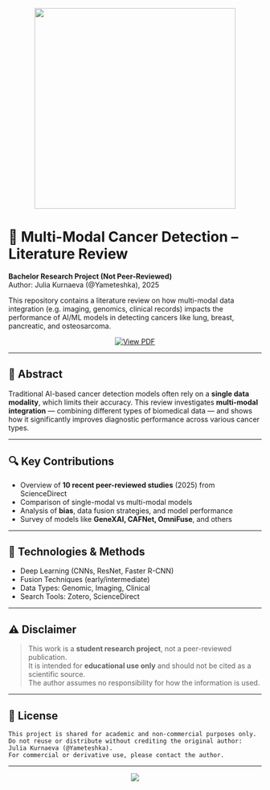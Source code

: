<p align="center">
  <img src="https://media0.giphy.com/media/v1.Y2lkPTc5MGI3NjExaDZhYmlsazlsN252ZWFneTFmZXdmcnZyMTMxNWRxdGcxdnVycnd4cyZlcD12MV9pbnRlcm5hbF9naWZfYnlfaWQmY3Q9cw/YSH1GaZAipJsFrXy7W/giphy.gif" width="400"/>
</p>

# 🧬 Multi-Modal Cancer Detection – Literature Review

**Bachelor Research Project (Not Peer-Reviewed)**  
Author: Julia Kurnaeva (@Yameteshka), 2025

This repository contains a literature review on how multi-modal data integration (e.g. imaging, genomics, clinical records) impacts the performance of AI/ML models in detecting cancers like lung, breast, pancreatic, and osteosarcoma.

<p align="center">
  <a href="./Julia_Kurnaeva_LR_MultiModal_CancerDetection.pdf" target="_blank">
    <img src="https://img.shields.io/badge/👁️ View PDF in Browser-007ACC?style=for-the-badge" alt="View PDF"/>
  </a>
</p>

---

## 📌 Abstract

Traditional AI-based cancer detection models often rely on a **single data modality**, which limits their accuracy. This review investigates **multi-modal integration** — combining different types of biomedical data — and shows how it significantly improves diagnostic performance across various cancer types.

---

## 🔍 Key Contributions

- Overview of **10 recent peer-reviewed studies** (2025) from ScienceDirect
- Comparison of single-modal vs multi-modal models
- Analysis of **bias**, data fusion strategies, and model performance
- Survey of models like **GeneXAI, CAFNet, OmniFuse**, and others

---

## 🧪 Technologies & Methods

- Deep Learning (CNNs, ResNet, Faster R-CNN)
- Fusion Techniques (early/intermediate)
- Data Types: Genomic, Imaging, Clinical
- Search Tools: Zotero, ScienceDirect

---

## ⚠ Disclaimer

> This work is a **student research project**, not a peer-reviewed publication.  
> It is intended for **educational use only** and should not be cited as a scientific source.  
> The author assumes no responsibility for how the information is used.

---

## 📄 License

```
This project is shared for academic and non-commercial purposes only.  
Do not reuse or distribute without crediting the original author: Julia Kurnaeva (@Yameteshka).  
For commercial or derivative use, please contact the author.
```

---

<p align="center">
  <img src="https://capsule-render.vercel.app/api?type=waving&color=gradient&height=100&section=footer"/>
</p>
